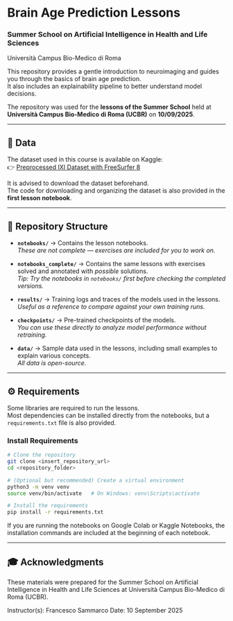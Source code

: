 # Brain Age Prediction Lessons  
### Summer School on Artificial Intelligence in Health and Life Sciences  
Università Campus Bio-Medico di Roma  

This repository provides a gentle introduction to neuroimaging and guides you through the basics of brain age prediction.  
It also includes an explainability pipeline to better understand model decisions.  

The repository was used for the **lessons of the Summer School** held at **Università Campus Bio-Medico di Roma (UCBR)** on **10/09/2025**.  

---

## 📂 Data  

The dataset used in this course is available on Kaggle:  
👉 [Preprocessed IXI Dataset with FreeSurfer 8](https://www.kaggle.com/datasets/kingpowa/preprocessed-ixi-dataset-with-fs8/data)  

It is advised to download the dataset beforehand.  
The code for downloading and organizing the dataset is also provided in the **first lesson notebook**.  

---

## 📁 Repository Structure  

- **`notebooks/`** → Contains the lesson notebooks.  
  *These are not complete — exercises are included for you to work on.*  

- **`notebooks_complete/`** → Contains the same lessons with exercises solved and annotated with *possible* solutions.  
  *Tip: Try the notebooks in `notebooks/` first before checking the completed versions.*  

- **`results/`** → Training logs and traces of the models used in the lessons.  
  *Useful as a reference to compare against your own training runs.*  

- **`checkpoints/`** → Pre-trained checkpoints of the models.  
  *You can use these directly to analyze model performance without retraining.*  

- **`data/`** → Sample data used in the lessons, including small examples to explain various concepts.  
  *All data is open-source.*  

---

## ⚙️ Requirements  

Some libraries are required to run the lessons.  
Most dependencies can be installed directly from the notebooks, but a `requirements.txt` file is also provided.  

### Install Requirements  

```bash
# Clone the repository
git clone <insert_repository_url>
cd <repository_folder>

# (Optional but recommended) Create a virtual environment
python3 -m venv venv
source venv/bin/activate   # On Windows: venv\Scripts\activate

# Install the requirements
pip install -r requirements.txt
```

If you are running the notebooks on Google Colab or Kaggle Notebooks, the installation commands are included at the beginning of each notebook.

---

## 🎓 Acknowledgments

These materials were prepared for the
Summer School on Artificial Intelligence in Health and Life Sciences
at Università Campus Bio-Medico di Roma (UCBR).

Instructor(s): Francesco Sammarco
Date: 10 September 2025